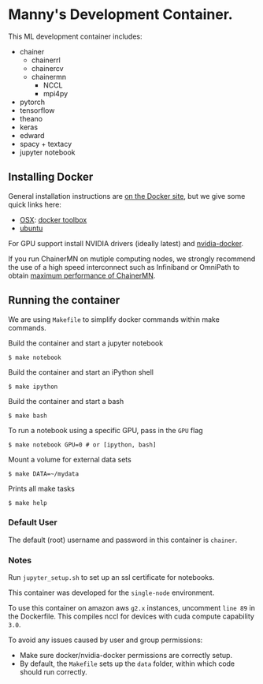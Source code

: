 # Manny's Development Container.
This ML development container includes:
- chainer
	- chainerrl
	- chainercv
	- chainermn
		- NCCL
		- mpi4py
- pytorch
- tensorflow
- theano
- keras
- edward
- spacy + textacy
- jupyter notebook


## Installing Docker

General installation instructions are
[on the Docker site](https://docs.docker.com/installation/), but we give some
quick links here:

* [OSX](https://docs.docker.com/installation/mac/): [docker toolbox](https://www.docker.com/toolbox)
* [ubuntu](https://docs.docker.com/installation/ubuntulinux/)


For GPU support install NVIDIA drivers (ideally latest) and
[nvidia-docker](https://github.com/NVIDIA/nvidia-docker).


If you run ChainerMN on mutiple computing nodes, we strongly recommend the use of a high speed interconnect such as Infiniband or OmniPath to obtain [maximum performance of ChainerMN](https://chainer.org/general/2017/02/08/Performance-of-Distributed-Deep-Learning-Using-ChainerMN.html#principle-of-chainermn-implementation).

## Running the container

We are using `Makefile` to simplify docker commands within make commands.

Build the container and start a jupyter notebook

    $ make notebook

Build the container and start an iPython shell

    $ make ipython

Build the container and start a bash

    $ make bash

To run a notebook using a specific GPU, pass in the `GPU` flag

    $ make notebook GPU=0 # or [ipython, bash]


Mount a volume for external data sets

    $ make DATA=~/mydata

Prints all make tasks

    $ make help


### Default User

The default (root) username and password in this container is `chainer`.


### Notes
Run `jupyter_setup.sh` to set up an ssl certificate for notebooks.

This container was developed for the `single-node` environment.

To use this container on amazon aws `g2.x` instances, uncomment `line 89` in the Dockerfile.
This compiles nccl for devices with cuda compute capability `3.0`.

To avoid any issues caused by user and group permissions:
 - Make sure docker/nvidia-docker permissions are correctly setup.
 - By default, the `Makefile` sets up the `data` folder, within which code should run correctly.
